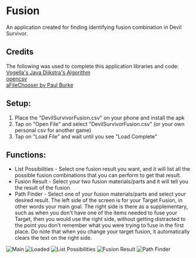 # Fusion
An application created for finding identifying fusion combination in Devil Survivor.  
## Credits  
The following was used to complete this application libraries and code:  
[Vogella's Java Dijkstra's Algorithm](http://www.vogella.com/tutorials/JavaAlgorithmsDijkstra/article.html)  
[opencsv](http://opencsv.sourceforge.net/)  
[aFileChooser by Paul Burke](https://github.com/iPaulPro/aFileChooser)



## Setup:
1. Place the "DevilSurvivorFusion.csv" on your phone and install the apk
2. Tap on "Open File" and select "DevilSurvivorFusion.csv" (or your own personal csv for another game)
3. Tap on "Load File" and wait until you see "Load Complete"

## Functions:
* List Possibilities - Select one fusion result you want, and it will list all the possible fusion combinations that you can perform to get that result.
* Fusion Result - Select your two fusion materials/parts and it will tell you the result of the fusion
* Path Finder - Select one of your fusion materials/parts and select your desired result. The left side of the screen is for your Target Fusion, in other words your main goal. The right side is there as a supplementary, such as when you don't have one of the items needed to fuse your Target, then you would use the right side, without getting distracted to the point you don't remember what you were trying to fuse in the first place. Do note that when you change your target fusion, it automatically clears the text on the right side.

![Main](http://i.imgur.com/guMX7wv.png)
![Loaded](http://i.imgur.com/lDzlotZ.png)
![List Possibilities](http://i.imgur.com/CD04ywD.png)
![Fusion Result](http://i.imgur.com/u71t1v4.png)
![Path Finder](http://i.imgur.com/BrKAMV9.png)
